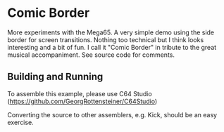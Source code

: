 # Comic Border

More experiments with the Mega65. A very simple demo using the side border for screen transitions. Nothing too technical but I think looks interesting and a bit of fun.
I call it "Comic Border" in tribute to the great musical accompaniment. 
See source code for comments.

## Building and Running

To assemble this example, please use C64 Studio (https://github.com/GeorgRottensteiner/C64Studio)

Converting the source to other assemblers, e.g. Kick, should be an easy exercise.

